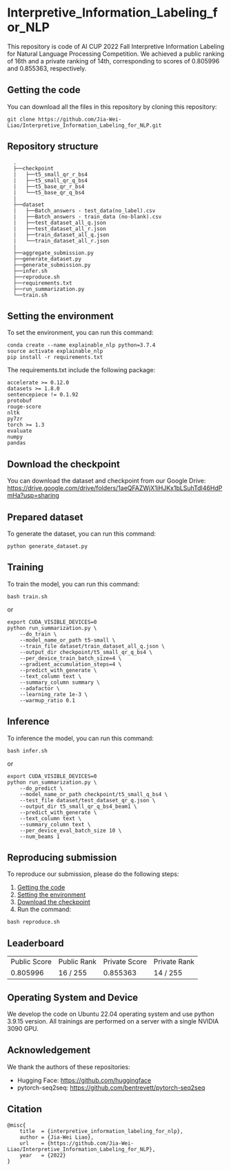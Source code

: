 # Interpretive_Information_Labeling_for_NLP

This repository is code of AI CUP 2022 Fall Interpretive Information Labeling for Natural Language Processing Competition. We achieved a public ranking of 16th and a private ranking of 14th, corresponding to scores of 0.805996 and 0.855363, respectively.

## Getting the code
You can download all the files in this repository by cloning this repository:  
```
git clone https://github.com/Jia-Wei-Liao/Interpretive_Information_Labeling_for_NLP.git
```

## Repository structure
      .
      ├──checkpoint
      |   ├──t5_small_qr_r_bs4
      |   ├──t5_small_qr_q_bs4
      |   ├──t5_base_qr_r_bs4
      |   └──t5_base_qr_q_bs4
      | 
      ├──dataset
      |   ├──Batch_answers - test_data(no_label).csv
      |   ├──Batch_answers - train_data (no-blank).csv
      |   ├──test_dataset_all_q.json
      |   ├──test_dataset_all_r.json
      |   ├──train_dataset_all_q.json
      |   └──train_dataset_all_r.json
      | 
      ├──aggregate_submission.py
      ├──generate_dataset.py
      ├──generate_submission.py 
      ├──infer.sh
      ├──reproduce.sh
      ├──requirements.txt
      ├──run_summarization.py
      └──train.sh


## Setting the environment
To set the environment, you can run this command:
```
conda create --name explainable_nlp python=3.7.4
source activate explainable_nlp
pip install -r requirements.txt
```

The requirements.txt include the following package:
```
accelerate >= 0.12.0
datasets >= 1.8.0
sentencepiece != 0.1.92
protobuf
rouge-score
nltk
py7zr
torch >= 1.3
evaluate
numpy
pandas
```


## Download the checkpoint
You can download the dataset and checkpoint from our Google Drive:
https://drive.google.com/drive/folders/1aeQFAZWjX1iHJKx1bLSuhTdI46HdPmHa?usp=sharing


## Prepared dataset
To generate the dataset, you can run this command:
```
python generate_dataset.py
```


## Training
To train the model, you can run this command:
```
bash train.sh
```
or
```
export CUDA_VISIBLE_DEVICES=0
python run_summarization.py \
    --do_train \
    --model_name_or_path t5-small \
    --train_file dataset/train_dataset_all_q.json \
    --output_dir checkpoint/t5_small_qr_q_bs4 \
    --per_device_train_batch_size=4 \
    --gradient_accumulation_steps=4 \
    --predict_with_generate \
    --text_column text \
    --summary_column summary \
    --adafactor \
    --learning_rate 1e-3 \
    --warmup_ratio 0.1
```


## Inference
To inference the model, you can run this command:
```
bash infer.sh
```

or

```
export CUDA_VISIBLE_DEVICES=0
python run_summarization.py \
    --do_predict \
    --model_name_or_path checkpoint/t5_small_q_bs4 \
    --test_file dataset/test_dataset_qr_q.json \
    --output_dir t5_small_qr_q_bs4_beam1 \
    --predict_with_generate \
    --text_column text \
    --summary_column text \
    --per_device_eval_batch_size 10 \
    --num_beams 1
```


## Reproducing submission
To reproduce our submission, please do the following steps:
1. [Getting the code](https://github.com/Jia-Wei-Liao/Interpretive_Information_Labeling_for_NLP/#Getting-the-code)
2. [Setting the environment](https://github.com/Jia-Wei-Liao/Interpretive_Information_Labeling_for_NLP/#Setting-the-environment)
3. [Download the checkpoint](https://github.com/Jia-Wei-Liao/Interpretive_Information_Labeling_for_NLP/#Dataset-and-Checkpoint)
4. Run the command:
```
bash reproduce.sh
```


## Leaderboard
<table>
  <tr>
    <td>Public Score</td>
    <td>Public Rank</td>
    <td>Private Score</td>
    <td>Private Rank</td>
  </tr>
  <tr>
    <td>0.805996</td>
    <td>16 / 255</td>
    <td>0.855363</td>
    <td>14 / 255</td>
  </tr>
<table>


## Operating System and Device
We develop the code on Ubuntu 22.04 operating system and use python 3.9.15 version. All trainings are performed on a server with a single NVIDIA 3090 GPU.


## Acknowledgement
We thank the authors of these repositories:
- Hugging Face: https://github.com/huggingface
- pytorch-seq2seq: https://github.com/bentrevett/pytorch-seq2seq


## Citation
```
@misc{
    title  = {interpretive_information_labeling_for_nlp},
    author = {Jia-Wei Liao},
    url    = {https://github.com/Jia-Wei-Liao/Interpretive_Information_Labeling_for_NLP},
    year   = {2022}
}
```
